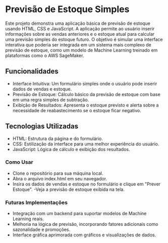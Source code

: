 # Previsão de Estoque Simples

Este projeto demonstra uma aplicação básica de previsão de estoque usando HTML, CSS e JavaScript. A aplicação permite ao usuário inserir informações sobre as vendas anteriores e o estoque atual para calcular uma previsão simples do estoque futuro. O objetivo é simular uma interface interativa que poderia ser integrada em um sistema mais complexo de previsão de estoque, como um modelo de Machine Learning treinado em plataformas como o AWS SageMaker.

## Funcionalidades

- Interface Intuitiva: Um formulário simples onde o usuário pode inserir dados de vendas e estoque.
- Previsão de Estoque: Cálculo básico da previsão de estoque com base em uma regra simples de subtração.
- Exibição de Resultados: Apresenta o estoque previsto e alerta sobre a necessidade de reabastecimento se o estoque ficar negativo.

## Tecnologias Utilizadas
- HTML: Estrutura da página e do formulário.
- CSS: Estilização da interface para uma melhor experiência do usuário.
- JavaScript: Lógica de cálculo e exibição dos resultados.

### Como Usar
- Clone o repositório para sua máquina local.
- Abra o arquivo index.html em seu navegador.
- Insira os dados de vendas e estoque no formulário e clique em "Prever Estoque".
-Veja a previsão de estoque exibida na tela.

### Futuras Implementações
- Integração com um backend para suportar modelos de Machine Learning reais.
- Melhoria na lógica de previsão, incorporando fatores adicionais como sazonalidade e promoções.
- Interface gráfica aprimorada com gráficos e visualizações de dados.

